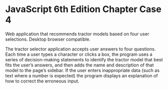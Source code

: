 # JavaScript 6th Edition Chapter Case 4

Web application that recommends tractor models based on four user selections. Desktop browser compatible.

The tractor selector application accepts user answers to four questions. Each time a user types a character or clicks a box, the program uses a series of decision-making statements to identify the tractor model that best fits the user’s answers, and then adds the name and description of that model to the page’s sidebar. If the user enters inappropriate data (such as text where a number is expected) the program displays an explanation of how to correct the erroneous input.

